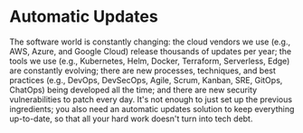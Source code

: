 # Automatic Updates

The software world is constantly changing: the cloud vendors we use (e.g., AWS, Azure, and Google Cloud) release
thousands of updates per year; the tools we use (e.g., Kubernetes, Helm, Docker, Terraform, Serverless, Edge) are
constantly evolving; there are new processes, techniques, and best practices (e.g., DevOps, DevSecOps, Agile, Scrum,
Kanban, SRE, GitOps, ChatOps) being developed all the time; and there are new security vulnerabilities to patch every
day. It's not enough to just set up the previous ingredients; you also need an automatic updates solution to keep
everything up-to-date, so that all your hard work doesn't turn into tech debt.


<!-- ##DOCS-SOURCER-START
{"sourcePlugin":"Local File Copier","hash":"25ad29e21834fcd707b971c00fba8b66"}
##DOCS-SOURCER-END -->
